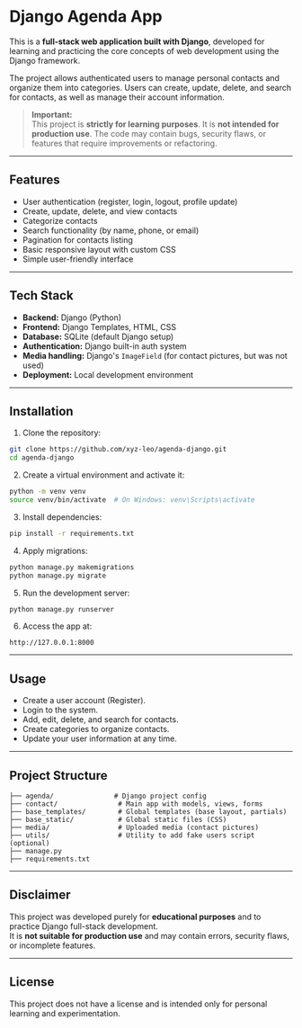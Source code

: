# Django Agenda App

This is a **full-stack web application built with Django**, developed for learning and practicing the core concepts of web development using the Django framework.

The project allows authenticated users to manage personal contacts and organize them into categories. Users can create, update, delete, and search for contacts, as well as manage their account information.

> **Important:**\
> This project is **strictly for learning purposes**. It is **not intended for production use**. The code may contain bugs, security flaws, or features that require improvements or refactoring.

---

## Features

- User authentication (register, login, logout, profile update)
- Create, update, delete, and view contacts
- Categorize contacts
- Search functionality (by name, phone, or email)
- Pagination for contacts listing
- Basic responsive layout with custom CSS
- Simple user-friendly interface

---

## Tech Stack

- **Backend:** Django (Python)
- **Frontend:** Django Templates, HTML, CSS
- **Database:** SQLite (default Django setup)
- **Authentication:** Django built-in auth system
- **Media handling:** Django's `ImageField` (for contact pictures, but was not used)
- **Deployment:** Local development environment

---

## Installation

1. Clone the repository:

```bash
git clone https://github.com/xyz-leo/agenda-django.git
cd agenda-django
```

2. Create a virtual environment and activate it:

```bash
python -m venv venv
source venv/bin/activate  # On Windows: venv\Scripts\activate
```

3. Install dependencies:

```bash
pip install -r requirements.txt
```

4. Apply migrations:

```bash
python manage.py makemigrations
python manage.py migrate
```

5. Run the development server:

```bash
python manage.py runserver
```

6. Access the app at:

```
http://127.0.0.1:8000
```

---

## Usage

- Create a user account (Register).
- Login to the system.
- Add, edit, delete, and search for contacts.
- Create categories to organize contacts.
- Update your user information at any time.

---

## Project Structure

```plaintext
├── agenda/               # Django project config
├── contact/               # Main app with models, views, forms
├── base_templates/        # Global templates (base layout, partials)
├── base_static/           # Global static files (CSS)
├── media/                 # Uploaded media (contact pictures)
├── utils/                 # Utility to add fake users script (optional)
├── manage.py
├── requirements.txt
```

---

## Disclaimer

This project was developed purely for **educational purposes** and to practice Django full-stack development.\
It is **not suitable for production use** and may contain errors, security flaws, or incomplete features.

---

## License

This project does not have a license and is intended only for personal learning and experimentation.

